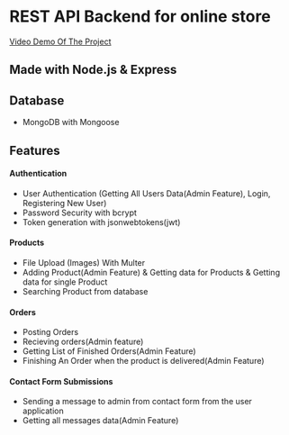# REST API Backend for online store

[Video Demo Of The Project](https://www.youtube.com/watch?v=SFy9TtDC6Aw)

## Made with Node.js & Express

## Database

- MongoDB with Mongoose

## Features

#### Authentication

- User Authentication (Getting All Users Data(Admin Feature), Login, Registering New User)
- Password Security with bcrypt
- Token generation with jsonwebtokens(jwt)

#### Products

- File Upload (Images) With Multer
- Adding Product(Admin Feature) & Getting data for Products & Getting data for single Product
- Searching Product from database

#### Orders

- Posting Orders
- Recieving orders(Admin feature)
- Getting List of Finished Orders(Admin Feature)
- Finishing An Order when the product is delivered(Admin Feature)

#### Contact Form Submissions

- Sending a message to admin from contact form from the user application
- Getting all messages data(Admin Feature)
